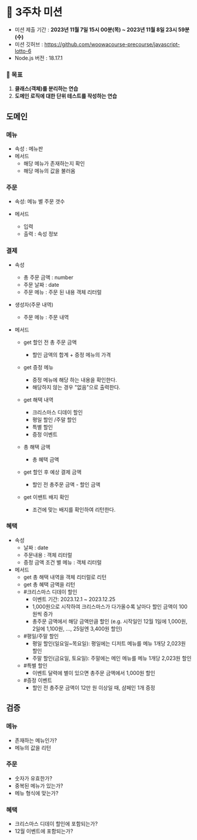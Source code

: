 # 🎯 3주차 미션

- 미션 제출 기간 : **2023년 11월 7일 15시 00분(목) ~ 2023년 11월 8일 23시 59분(수)**
- 미션 깃허브 : https://github.com/woowacourse-precourse/javascript-lotto-6
- Node.js 버전 : 18.17.1

### 🎯 목표

1. **클래스(객체)를 분리하는 연습**
2. **도메인 로직에 대한 단위 테스트를 작성하는 연습**



## 도메인

### 메뉴

- 속성 : 메뉴판
- 메서드
  - 해당 메뉴가 존재하는지 확인
  - 해당 메뉴의 값을 불러옴

### 주문

- 속성: 메뉴 별 주문 갯수

- 메서드
  - 입력
  - 출력 : 속성 정보 



### 결제

- 속성
  - 총 주문 금액 : number
  - 주문 날짜 : date
  - 주문 메뉴 : 주문 된 내용 객체 리터럴
- 생성자(주문 내역)
  - 주문 메뉴 : 주문 내역



- 메서드

  - get 할인 전 총 주문 금액
    - 할인 금액의 합계 + 증정 메뉴의 가격

  - get 증정 메뉴
    - 증정 메뉴에 해당 하는 내용을 확인한다.
    - 해당하지 않는 경우 "없음"으로 출력한다.
  - get 해택 내역
    - 크리스마스 디데이 할인
    - 평일 할인 /주말 할인
    - 특별 할인
    - 증정 이벤트
  - 총 해택 금액
    - 총 혜택 금액
  - get 할인 후 예상 결제 금액
    - 할인 전 총주문 금액 - 할인 금액
  - get 이밴트 배지 확인
    - 조건에 맞는 배지를 확인하여 리턴한다.



### 혜택

- 속성
  - 날짜 : date
  - 주문내용 : 객체 리터럴
  - 증정 금액 조건 별 메뉴 : 객체 리터럴
- 메서드
  - get 총 해택 내역을 객체 리터럴로 리턴
  - get 총 혜택 금액을 리턴
  - #크리스마스 디데이 할인
    - 이벤트 기간: 2023.12.1 ~ 2023.12.25
    - 1,000원으로 시작하여 크리스마스가 다가올수록 날마다 할인 금액이 100원씩 증가
    - 총주문 금액에서 해당 금액만큼 할인
      (e.g. 시작일인 12월 1일에 1,000원, 2일에 1,100원, ..., 25일엔 3,400원 할인)
  - #평일/주말 할인
    - 평일 할인(일요일~목요일): 평일에는 디저트 메뉴를 메뉴 1개당 2,023원 할인
    - 주말 할인(금요일, 토요일): 주말에는 메인 메뉴를 메뉴 1개당 2,023원 할인
  - #특별 할인
    - 이벤트 달력에 별이 있으면 총주문 금액에서 1,000원 할인
  - #증정 이벤트
    - 할인 전 총주문 금액이 12만 원 이상일 때, 샴페인 1개 증정



## 검증

### 메뉴

- 존재하는 메뉴인가?
- 메뉴의 값을 리턴



### 주문

- 숫자가 유효한가?
- 중복된 메뉴가 있는가?
- 메뉴 형식에 맞는가?



### 혜택

- 크리스마스 디데이 할인에 포함되는가?
- 12월 이벤트에 포함되는가?